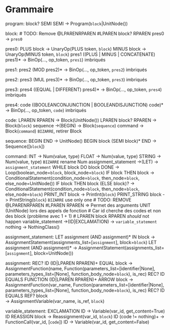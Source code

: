 # Grammaire

program:    block? SEMI SEMI                                    -> Program(`block`|UnitNode())

block:      # TODO: Remove @LPARENRPAREN
            #LPAREN block? RPAREN
            pres0                                               -> `pres0`

pres0:      PLUS block                                          -> UnaryOp(PLUS token, `block`)
            MINUS block                                         -> UnaryOp(MINUS token, `block`)
            pres1 ((PLUS | MINUS | CONCATENATE) pres1)*         -> BinOp(..., op_token, `pres1`) imbriqués
            
pres1:      pres2 (MOD pres2)*                                  -> BinOp(..., op_token, `pres2`) imbriqués

pres2:      pres3 (MUL pres3)*                                  -> BinOp(..., op_token, `pres3`) imbriqués

pres3:      pres4 ((EQUAL | DIFFERENT) pres4)*                  -> BinOp(..., op_token, `pres4`) imbriqués

pres4:      code ((BOOLEANCONJUNCTION | BOOLEANDISJUNCTION) code)*  -> BinOp(..., op_token, `code`) imbriqués

code:       LPAREN RPAREN                                       -> Block(UnitNode())
            LPAREN block? RPAREN                                -> Block(`block`)
            sequence    ->(BEGIN)                               -> Block(`sequence`)
            command                                             -> Block(`command`)             `BIZARRE`, retirer Block

sequence:   BEGIN END                                           -> UnitNode()
            BEGIN block (SEMI block)* END                       -> Sequence([`block`])

command:    INT                                                 -> Num(value, type)
            FLOAT                                               -> Num(value, type)
            STRING                                              -> Num(value, type)             `BIZARRE` rename Num
            assignment_statement       ->(LET)                  -> `assignment_statement`
            WHILE block DO block DONE                           -> Loop(boolean_node=`block`, block_node=`block`)
            IF block THEN block                                 -> ConditionalStatement(condition_node=`block`,
                                                                                        then_node=`block`,
                                                                                        else_node=UnitNode())
            IF block THEN block (ELSE block)?                   -> ConditionalStatement(condition_node=`block`,
                                                                                        then_node=`block`,
                                                                                        else_node=`block`)
            PRINT_INT block                                     -> PrintInt(`block`)
            PRINT_STRING block                                  -> PrintString(`block`)     `BIZARRE` use only one
            # TODO: REMOVE @LPARENRPAREN
            #LPAREN RPAREN              => Permet des arguments UNIT (UnitNode) lors des appels de fonction
            #                              Car id cherche des codes et non des block (problème avec 1 + 1)
            #                              LPAREN block RPAREN *should* not happen
            variable_statement         ->(ID|EXCLAMATION)       -> `variable_statement`
            nothing                                             -> NothingClass()

assignment_statement:   LET assignment (AND assignment)* IN block -> AssignmentStatement(assignments_list=[`assignment`],
                                                                                         block=`block`)
                        LET assignment (AND assignment)*          -> AssignmentStatement(assignments_list=[`assignment`],
                                                                                         block=UnitNode())

assignment:             REC? ID (ID|LPAREN RPAREN)+ EQUAL block
                                -> AssignmentFunction(name, Function(parameters_list=[identifier|None], 
                                                                     parameters_types_list=[None],
                                                                     function_body_node=`block`),
                                                      is_rec)
                        REC? ID EQUALS FUNCTION (ID|LPAREN RPAREN)+ ARROW block
                                -> AssignmentFunction(var_name, Function(parameters_list=[identifier|None], 
                                                                     parameters_types_list=[None],
                                                                     function_body_node=`block`),
                                                      is_rec)
                        REC? ID EQUALS REF? block       
                                -> AssignmentVariable(var_name, is_ref, `block`)

variable_statement:     EXCLAMATION ID          -> Variable(var_id, get_content=True)
                        ID REASSIGN block       -> Reassignment(var_id, `block`)
                        ID (code != nothing)+   -> FunctionCall(var_id, [`code`])
                        ID                      -> Variable(var_id, get_content=False)
```